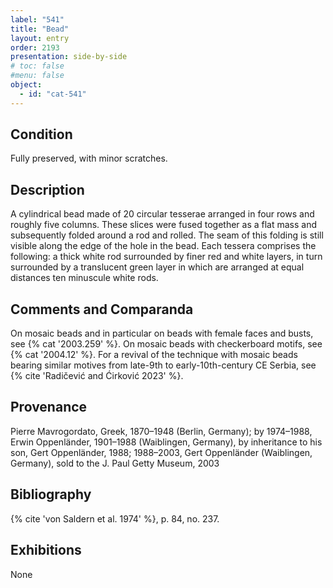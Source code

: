 ```yaml
---
label: "541"
title: "Bead"
layout: entry
order: 2193
presentation: side-by-side
# toc: false
#menu: false 
object:
  - id: "cat-541"
---
```


## Condition

Fully preserved, with minor scratches.

## Description

A cylindrical bead made of 20 circular tesserae arranged in four rows and roughly five columns. These slices were fused together as a flat mass and subsequently folded around a rod and rolled. The seam of this folding is still visible along the edge of the hole in the bead. Each tessera comprises the following: a thick white rod surrounded by finer red and white layers, in turn surrounded by a translucent green layer in which are arranged at equal distances ten minuscule white rods.

## Comments and Comparanda

On mosaic beads and in particular on beads with female faces and busts, see {% cat '2003.259' %}. On mosaic beads with checkerboard motifs, see {% cat '2004.12' %}. For a revival of the technique with mosaic beads bearing similar motives from late-9th to early-10th-century CE Serbia, see {% cite 'Radičević and Ćirković 2023' %}.

## Provenance

Pierre Mavrogordato, Greek, 1870–1948 (Berlin, Germany); by 1974–1988, Erwin Oppenländer, 1901–1988 (Waiblingen, Germany), by inheritance to his son, Gert Oppenländer, 1988; 1988–2003, Gert Oppenländer (Waiblingen, Germany), sold to the J. Paul Getty Museum, 2003

## Bibliography

{% cite 'von Saldern et al. 1974' %}, p. 84, no. 237.

## Exhibitions

None